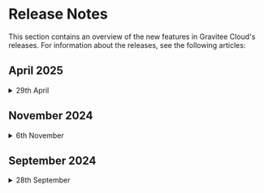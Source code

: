 # Release Notes

This section contains an overview of the new features in Gravitee Cloud's releases. For information about the releases, see the following articles:&#x20;

## April 2025

<details>

<summary>29th April</summary>

You can now configure Custom Domains for Gravitee-hosted Gateways and the Developer Portal. This feature lets you personalize your infrastructure URLs with your own domain names to provide a consistent branded experience across your entire API ecosystem.

To set up a Custom Domain, select the Gravitee-hosted Gateway you want to personalize from your Dashboard, and then enter your information in the Custom Domain section. You can easily reset your Custom Domain configuration if needed.

For more information, see the [Custom Domains](../guides/custom-domains.md) documentation.

</details>

## November 2024

<details>

<summary>6th November</summary>

## Cloud Hosted Gateways

We’re thrilled to introduce **Cloud Hosted Gateways** for Gravitee Cloud API Management! With Cloud Hosted Gateways, Gravitee takes care of the setup and maintenance for your gateway environments, allowing you to focus on managing your APIs effortlessly.

**Key benefits include:**

* **Automatic Configuration & Scaling**: Gravitee automatically configures and scales gateways in high availability setups, delivering the compute power and resources needed based on your subscription tier.
* **Managed Upgrades**: Gravitee provides automatic patch upgrades, with self-serve feature upgrades available for enhanced control.
* **Dedicated Environments**: Each Cloud hosted gateway is dedicated to an API Management environment of your choice (e.g., Production, Test, Development), ensuring isolation and security across environments.

Deploying a Cloud Hosted Gateway takes just a few minutes. Simply navigate to your Gravitee Cloud Dashboard, select your environment to deploy Cloud hosted gateways for, and Gravitee will handle the rest!

[Read more about deploying Cloud Hosted Gateways here](../guides/gravitee-hosted-gateways.md)

</details>

## September 2024

<details>

<summary>28th September</summary>

## Hybrid Gateways

You can now, in a simple self-serve, manned deploy self-hosted hybrid gateways to your Gravitee Cloud API Management environments.\
\
Configuration will be synced securely from Cloud Gate components, and transactional analytics data will be sent from the gateway to your dedicated analytics index. So it can be viewed in detail in the API Management Control Plane Dashboard.\
\
Read more about the feature [here](../guides/hybrid.md).

</details>

